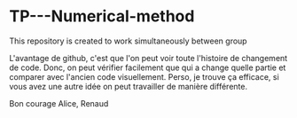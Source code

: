 # TP---Numerical-method
This repository is created to work simultaneously between group

L'avantage de github, c'est que l'on peut voir toute l'histoire de changement de code.
Donc, on peut vérifier facilement que qui a change quelle partie et comparer avec l'ancien code visuellement.
Perso, je trouve ça efficace, si vous avez une autre idée on peut travailler de manière différente.

Bon courage Alice, Renaud
